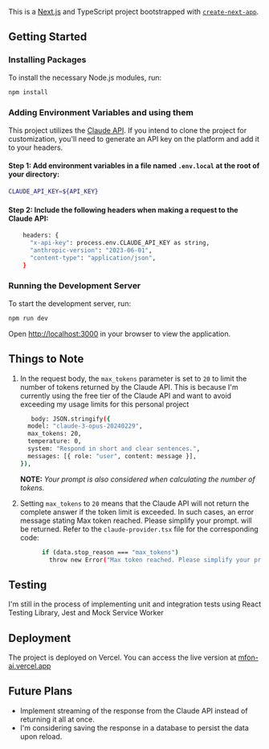 This is a [Next.js](https://nextjs.org/) and TypeScript project bootstrapped with [`create-next-app`](https://github.com/vercel/next.js/tree/canary/packages/create-next-app).

## Getting Started

### Installing Packages

To install the necessary Node.js modules, run:

```bash
npm install
```

### Adding Environment Variables and using them

This project utilizes the [Claude API](https://docs.anthropic.com/claude/reference/getting-started-with-the-api). If you intend to clone the project for customization, you'll need to generate an API key on the platform and add it to your headers.

#### Step 1: Add environment variables in a file named `.env.local` at the root of your directory:

```bash
CLAUDE_API_KEY=${API_KEY}
```

#### Step 2: Include the following headers when making a request to the Claude API:

```bash
    headers: {
      "x-api-key": process.env.CLAUDE_API_KEY as string,
      "anthropic-version": "2023-06-01",
      "content-type": "application/json",
    }
```

### Running the Development Server

To start the development server, run:

```bash
npm run dev
```

Open [http://localhost:3000](http://localhost:3000) in your browser to view the application.

## Things to Note

1. In the request body, the `max_tokens` parameter is set to `20` to limit the number of tokens returned by the Claude API. This is because I'm currently using the free tier of the Claude API and want to avoid exceeding my usage limits for this personal project

   ```bash
      body: JSON.stringify({
     model: "claude-3-opus-20240229",
     max_tokens: 20,
     temperature: 0,
     system: "Respond in short and clear sentences.",
     messages: [{ role: "user", content: message }],
   }),
   ```

   **NOTE:** _Your prompt is also considered when calculating the number of tokens._

2. Setting `max_tokens` to `20` means that the Claude API will not return the complete answer if the token limit is exceeded. In such cases, an error message stating Max token reached. Please simplify your prompt. will be returned. Refer to the `claude-provider.tsx` file for the corresponding code:
   ```bash
         if (data.stop_reason === "max_tokens")
           throw new Error("Max token reached. Please simplify your prompt.");
   ```

## Testing

I'm still in the process of implementing unit and integration tests using React Testing Library, Jest and Mock Service Worker

## Deployment

The project is deployed on Vercel. You can access the live version at [mfon-ai.vercel.app](https://mfon-ai.vercel.app/)

## Future Plans

- Implement streaming of the response from the Claude API instead of returning it all at once.
- I'm considering saving the response in a database to persist the data upon reload.
